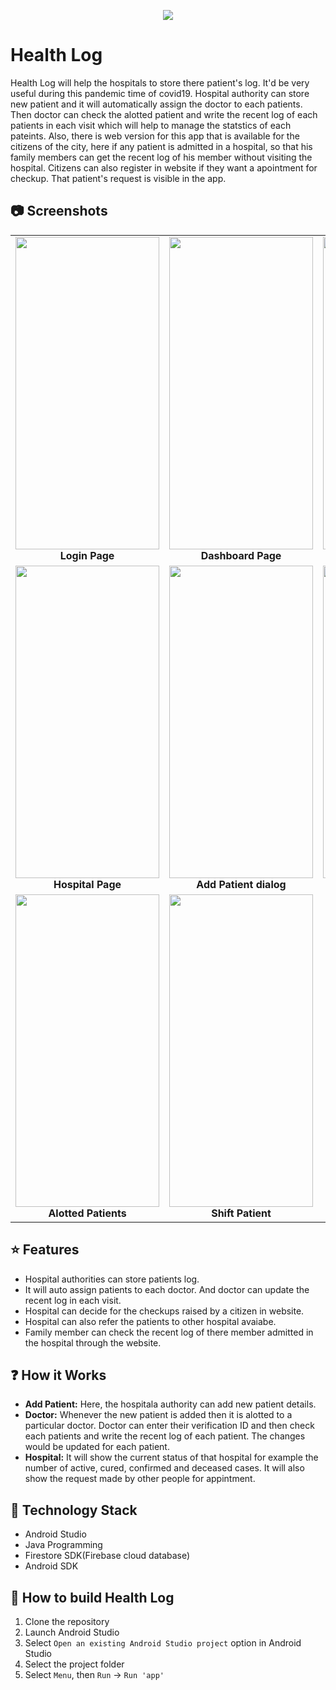 <p align="center">
  <img src = "https://i.imgur.com/DrKESWw.png">
</p>
<p align="center">

# Health Log
Health Log will help the hospitals to store there patient's log. It'd be very useful during this pandemic time of covid19. Hospital authority can store new patient and it will automatically assign the doctor to each patients. Then doctor can check the alotted patient and write the recent log of each patients in each visit which will help to manage the statstics of each pateints. Also, there is web version for this app that is available for the citizens of the city, here if any patient is admitted in a hospital, so that his family members can get the recent log of his member without visiting the hospital. Citizens can also register in website if they want a apointment for checkup. That patient's request is visible in the app.

## :camera: Screenshots
<table>
     <tr>
          <td><img height="500" width= "230" src="https://i.imgur.com/DtCXhAd.jpg" /><br /><center><b>Login Page</b></center></td>
          <td><img height="500" width= "230" src="https://i.imgur.com/zY4Scau.jpg" /><br /><center><b>Dashboard Page</b></center></td>
          <td><img height="500" width= "230" src="https://i.imgur.com/n1O7mZP.jpg" /><br /><center><b>Doctor Page</b></center></td>
     </tr>
     <tr>
         <td><img height="500" width= "230" src="https://i.imgur.com/YZXt4sh.jpg" /><br /><center><b>Hospital Page</b></center></td>
         <td><img height="500" width= "230" src="https://i.imgur.com/hwnJXZd.jpg" /><br /><center><b>Add Patient dialog</b></center></td>
         <td><img height="500" width= "230" src="https://i.imgur.com/zWTrS4p.jpg" /><br /><center><b>Patient Information dialog</b></center></td>
       </tr>
  <tr>
         <td><img height="500" width= "230" src="https://i.imgur.com/PbQxcMz.jpg" /><br /><center><b>Alotted Patients</b></center></td>
         <td><img height="500" width= "230" src="https://i.imgur.com/mfiPbLX.jpg" /><br /><center><b>Shift Patient</b></center></td>
    </tr>
</table>

## :star: Features

* Hospital authorities can store patients log.
* It will auto assign patients to each doctor. And doctor can update the recent log in each visit. 
* Hospital can decide for the checkups raised by a citizen in website.
* Hospital can also refer the patients to other hospital avaiabe.
* Family member can check the recent log of there member admitted in the hospital through the website.
## :question: How it Works

* **Add Patient:** Here, the hospitala authority can add new patient details.
* **Doctor:** Whenever the new patient is added then it is alotted to a particular doctor. Doctor can enter their verification ID and then check each patients and write the recent log of each patient. The changes would be updated for each patient.
* **Hospital:** It will show the current status of that hospital for example the number of active, cured, confirmed and deceased cases. It will also show the request made by other people for appintment. 
## :satellite: Technology Stack

* Android Studio
* Java Programming
* Firestore SDK(Firebase cloud database)
* Android SDK

## :wrench: How to build Health Log

1. Clone the repository
1. Launch Android Studio
1. Select ```Open an existing Android Studio project``` option in Android Studio
1. Select the project folder
1. Select ```Menu```, then ```Run``` -> ```Run 'app'```
